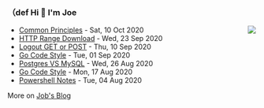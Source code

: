 ### （def Hi 👋 I'm Joe

<img align="right" src="https://github-readme-stats.vercel.app/api?username=holicc&show_icons=true&icon_color=805AD5&text_color=718096&bg_color=ffffff&hide_title=true" />

* [Common Principles](https://holicc.github.io/2020/10/principles/) - Sat, 10 Oct 2020 
* [HTTP Range Download](https://holicc.github.io/2020/09/http-range/) - Wed, 23 Sep 2020 
* [Logout GET or POST](https://holicc.github.io/2020/09/about-logout-method/) - Thu, 10 Sep 2020 
* [Go Code Style](https://holicc.github.io/2020/09/go-code-snippet/) - Tue, 01 Sep 2020 
* [Postgres VS MySQL](https://holicc.github.io/2020/08/postgres/) - Wed, 26 Aug 2020 
* [Go Code Style](https://holicc.github.io/2020/08/go-code-style/) - Mon, 17 Aug 2020 
* [Powershell Notes](https://holicc.github.io/2020/08/powershell-notes/) - Tue, 04 Aug 2020 

More on [Job's Blog](https://holicc.github.io/)